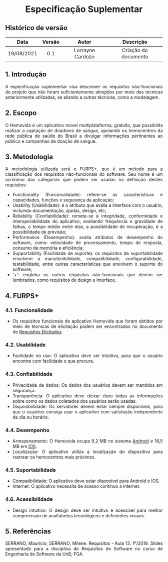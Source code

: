 # <center> Especificação Suplementar

## Histórico de versão
| Data | Versão | Autor | Descrição |
| :-: | :-: | :-: | :-: |
| 19/08/2021 | 0.1 | Lorrayne Cardozo | Criação do documento |
<div align="justify">

## 1. Introdução
A especificação suplementar visa descrever os requisitos não-funcionais do projeto que não foram suficientemente atingidos por meio das técnicas anteriormente utilizadas, se aliando a outras técnicas, como a modelagem. 

## 2.  Escopo
O Hemovida é um aplicativo móvel multiplataforma, gratuito, que possibilita realizar a captação de doadores de sangue, apoiando os hemocentros da rede pública de saúde do Brasil a divulgar informações pertinentes ao público e campanhas de doação de sangue.

## 3. Metodologia
A metodologia utilizada será o FURPS+, que é um método para a classificação dos requisitos não-funcionais do software. Seu nome é um acrônimo das categorias que podem ser usadas na definição destes requisitos: 
* Functionality (Funcionalidade): refere-se as características e capacidades, funções e segurança da aplicação;
* Usability (Usabilidade): é o atributo que avalia a interface com o usuário, incluindo documentação, ajudas, design, etc;
* Reliability (Confiabilidade): remete-se à integridade, conformidade e interoperabilidade do aplicativo, avaliando frequência e gravidade de falhas, o tempo médio entre elas, a possibilidade de recuperação, e a possibilidade de previsão;
* Performance (Desempenho): avalia atributos de desempenho do software, como: velocidade de processamento, tempo de resposta, consumo de memória e eficiência;
* Supportability (Facilidade de suporte): os requisitos de suportabilidade envolvem a manutenibilidade, compatibilidade, configurabilidade, testabilidade, entre outras características que envolvem o suporte do software;
* '+': engloba os outros requisitos não-funcionais que devem ser lembrados, como requisitos de design e interface.

## 4. FURPS+

### 4.1. Funcionalidade
* Os requisitos funcionais do aplicativo Hemovida que foram obtidos por meio de técnicas de elicitação podem ser encontrados no documento de [Requisitos Elicitados](https://requisitos-de-software.github.io/2021.1-Hemovida/#/./elicitacao/requisitos_elicitados).

### 4.2. Usabilidade
* Facilidade no uso: O aplicativo deve ser intuitivo, para que o usuário encontre com facilidade o que procura.

### 4.3. Confiabilidade
* Privacidade de dados: Os dados dos usuários devem ser mantidos em segurança.
* Transparência: O aplicativo deve deixar claro todas as informações sobre como os dados coletados dos usuários serão usadas.
* Disponibiilidade: Os servidores devem estar sempre disponíveis, para que o usuários consiga usar o aplicativo com satisfação independente de dia ou horário.

### 4.4. Desempenho
* Armazenamento: O Hemovida ocupa 9,2 MB no sistema [Android](https://play.google.com/store/apps/details?id=br.gov.datasus.hemovida&hl=pt_BR&gl=US) e 16,5 MB em [IOS](https://apps.apple.com/br/app/hemovida/id1316529541).
* Localização: O aplicativo utiliza a localização do dispositivo para rastrear os hemocentros mais próximos.

### 4.5. Suportabilidade
* Compatibilidade: O aplicativo deve estar disponível para Android e IOS.
* Internet: O aplicativo necessita de acesso contínuo a internet.

### 4.6. Acessibilidade
* Design intuitivo: O design deve ser intuitivo e acessível para melhor compreensão de analfabetos tecnológicos e deficientes visuais.

## 5. Referências
SERRANO, Maurício; SERRANO, Milene. Requisitos - Aula 13. 1º/2019. Slides apresentado para a disciplina de Requisitos de Software no curso de Engenharia de Software da UnB, FGA.